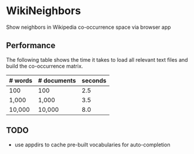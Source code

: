 # WikiNeighbors

Show neighbors in Wikipedia co-occurrence space via browser app

## Performance

The following table shows the time it takes to load all relevant text files and build the co-occurrence matrix.

| # words | # documents | seconds |
|---------|-------------|---------|
| 100     | 100         | 2.5     |
| 1,000   | 1,000       | 3.5     |
| 10,000  | 10,000      | 8.0     |

## TODO

* use appdirs to cache pre-built vocabularies for auto-completion



